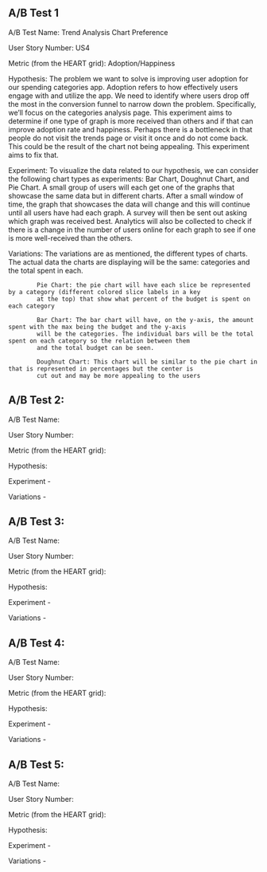 ## A/B Test 1
A/B Test Name: Trend Analysis Chart Preference

User Story Number: US4

Metric (from the HEART grid): Adoption/Happiness 

Hypothesis: The problem we want to solve is improving user adoption for our spending categories app. 
            Adoption refers to how effectively users engage with and utilize the app. We need to identify 
            where users drop off the most in the conversion funnel to narrow down the problem. Specifically, 
            we’ll focus on the categories analysis page. This experiment aims to determine if one type of 
            graph is more received than others and if that can improve adoption rate and happiness. Perhaps 
            there is a bottleneck in that people do not visit the trends page or visit it once and do not 
            come back. This could be the result of the chart not being appealing. This experiment aims to fix that.
            
Experiment: To visualize the data related to our hypothesis, we can consider the following chart types as experiments:
            Bar Chart, Doughnut Chart, and Pie Chart. A small group of users will each get one of the graphs 
            that showcase the same data but in different charts. After a small window of time, the graph that showcases 
            the data will change and this will continue until all users have had each graph. A survey will then be sent 
            out asking which graph was received best. Analytics will also be collected to check if there is a change in
            the number of users online for each graph to see if one is more well-received than the others.
            
Variations: The variations are as mentioned, the different types of charts. The actual data the charts are displaying will
            be the same: categories and the total spent in each. 
            
            Pie Chart: the pie chart will have each slice be represented by a category (different colored slice labels in a key 
            at the top) that show what percent of the budget is spent on each category
            
            Bar Chart: The bar chart will have, on the y-axis, the amount spent with the max being the budget and the y-axis
            will be the categories. The individual bars will be the total spent on each category so the relation between them 
            and the total budget can be seen.
            
            Doughnut Chart: This chart will be similar to the pie chart in that is represented in percentages but the center is
            cut out and may be more appealing to the users

## A/B Test 2:
A/B Test Name:

User Story Number:

Metric (from the HEART grid):

Hypothesis: 

Experiment - 

Variations - 

## A/B Test 3:
A/B Test Name:

User Story Number:

Metric (from the HEART grid):

Hypothesis: 

Experiment - 

Variations - 

## A/B Test 4:
A/B Test Name:

User Story Number:

Metric (from the HEART grid):

Hypothesis: 

Experiment - 

Variations - 

## A/B Test 5:
A/B Test Name:

User Story Number:

Metric (from the HEART grid):

Hypothesis: 

Experiment - 

Variations - 
